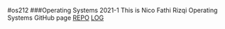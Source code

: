 #os212 
###Operating Systems 2021-1
This is Nico Fathi Rizqi Operating Systems GitHub page
[REPO](https://github.com/NicoFathiRizqi/os212)
[LOG](https://github.com/NicoFathiRizqi/os212/blob/main/TXT/mylog.txt)

